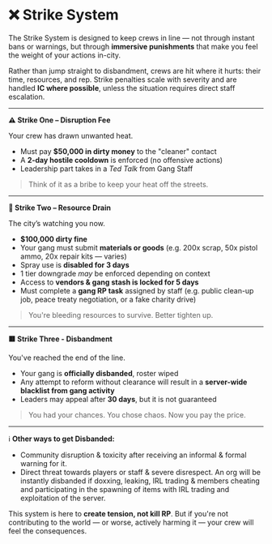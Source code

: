 # ❌ Strike System

The Strike System is designed to keep crews in line — not through instant bans or warnings, but through **immersive punishments** that make you feel the weight of your actions in-city.

Rather than jump straight to disbandment, crews are hit where it hurts: their time, resources, and rep. Strike penalties scale with severity and are handled **IC where possible**, unless the situation requires direct staff escalation.

***

**⚠️ Strike One – Disruption Fee**

Your crew has drawn unwanted heat.

* Must pay **$50,000 in dirty money** to the "cleaner" contact
* A **2-day hostile cooldown** is enforced (no offensive actions)
* Leadership part takes in a _Ted Talk_ from Gang Staff

> Think of it as a bribe to keep your heat off the streets.

***

**🚧 Strike Two – Resource Drain**

The city’s watching you now.

* **$100,000 dirty fine**
* Your gang must submit **materials or goods** (e.g. 200x scrap, 50x pistol ammo, 20x repair kits — varies)
* Spray use is **disabled for 3 days**
* 1 tier downgrade _may_ be enforced depending on context
* Access to **vendors & gang stash is locked for 5 days**
* Must complete a **gang RP task** assigned by staff (e.g. public clean-up job, peace treaty negotiation, or a fake charity drive)

> You're bleeding resources to survive. Better tighten up.

***

**🟥 Strike Three - Disbandment**

You've reached the end of the line.

* Your gang is **officially disbanded**, roster wiped
* Any attempt to reform without clearance will result in a **server-wide blacklist from gang activity**
* Leaders may appeal after **30 days**, but it is not guaranteed

> You had your chances. You chose chaos. Now you pay the price.

***

ℹ️ **Other ways to get Disbanded:**

* Community disruption & toxicity after receiving an informal & formal warning for it.
* Direct threat towards players or staff & severe disrespect. An org will be instantly disbanded if doxxing, leaking, IRL trading & members cheating and participating in the spawning of items with IRL trading and exploitation of the server.

This system is here to **create tension, not kill RP**. But if you're not contributing to the world — or worse, actively harming it — your crew will feel the consequences.
